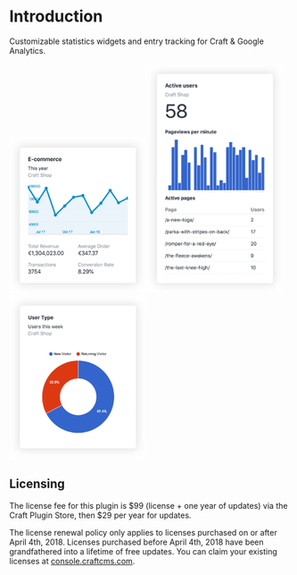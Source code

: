 # Introduction

Customizable statistics widgets and entry tracking for Craft & Google Analytics.

<img src="./resources/screenshots/ecommerce-widget@2x.png" title="E-commerce Widget" width="246" /><img src="./resources/screenshots/realtime-widget@2x.png" title="Realtime Widget" width="246" /><img src="./resources/screenshots/pie-chart@2x.png" title="Pie Chart" width="246" />

## Licensing

The license fee for this plugin is $99 (license + one year of updates) via the Craft Plugin Store, then $29 per year for updates.

The license renewal policy only applies to licenses purchased on or after April 4th, 2018. Licenses purchased before April 4th, 2018 have been grandfathered into a lifetime of free updates.
You can claim your existing licenses at [console.craftcms.com](https://console.craftcms.com).
